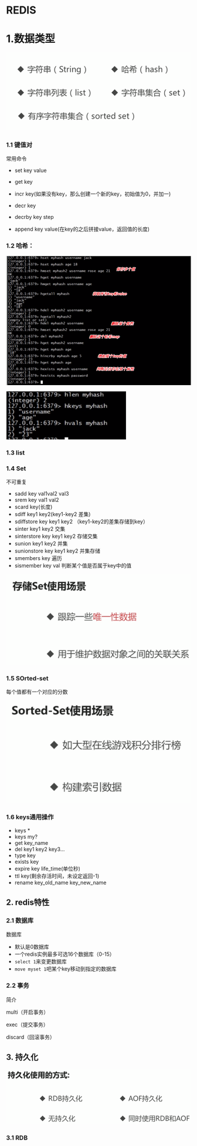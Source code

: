 # REDIS

# 1.数据类型

![1550476100333](assets/1550476100333.png)

### 1.1 键值对

常用命令

- set key value

- get key
- incr key(如果没有key，那么创建一个新的key，初始值为0，并加一)
- decr key
- decrby key step
- append key value(在key的之后拼接value，返回值的长度)

### 1.2 哈希：

![1550477548550](assets/1550477548550.png)

![1550477581504](assets/1550477581504.png)

### 1.3 list



### 1.4 Set

不可重复

- sadd key val1val2 val3 
- srem key val1 val2
- scard key(长度)
- sdiff key1 key2(key1-key2 差集)
- sdiffstore key key1 key2 （key1-key2的差集存储到key）
- sinter key1 key2 交集
- sinterstore key key1 key2 存储交集
- sunion key1 key2 并集
- sunionstore key key1 key2 并集存储
- smembers key 遍历
- sismember key val 判断某个值是否属于key中的值

![1550479892011](assets/1550479892011.png)



### 1.5 SOrted-set

每个值都有一个对应的分数



![1550481275925](assets/1550481275925.png)



### 1.6 keys通用操作

- keys *
- keys my?
- get key_name
- del key1 key2 key3...
- type key
- exists key
- expire key life_time(单位秒)
- ttl key(剩余存活时间，未设定返回-1)
- rename key_old_name key_new_name

## 2. redis特性

### 2.1 数据库

数据库

- 默认是0数据库
- 一个redis实例最多可选16个数据库（0-15）
- `select 1`来变更数据库
- `move myset 1`吧某个key移动到指定的数据库

### 2.2 事务

简介

multi（开启事务）

exec（提交事务）

discard（回滚事务）



## 3. 持久化

![1550482544310](assets/1550482544310.png)

### 3.1 RDB

